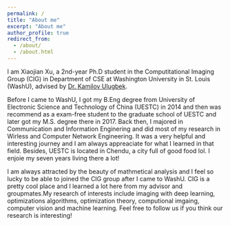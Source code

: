 ```yaml
---
permalink: /
title: "About me"
excerpt: "About me"
author_profile: true
redirect_from: 
  - /about/
  - /about.html
---
```

I am Xiaojian Xu, a 2nd-year Ph.D student in the Computitational Imaging Group (CIG) in Department of CSE at Washington University in St. Louis (WashU), advised by [Dr. Kamilov Ulugbek](https://engineering.wustl.edu/Profiles/Pages/Ulugbek-Kamilov.aspx). 

Before I came to WashU,  I got my B.Eng degree from University of Electronic Science and Technology of China (UESTC) in 2014 and then was recommend as a exam-free student to the graduate school of UESTC and later got my M.S. degree there in 2017. Back then, I majored in Communication and Information Enginering and did most of my research in Wirless and Computer Network Engineering. It was a very helpful and interesting journey and I am always appreaciate for what I learned in that field. Besides, UESTC is located in Chendu, a city full of good food lol. I enjoie my seven years living there a lot!

I am always attracted by the beauty of mathmetical analysis and I feel so lucky to be able to joined the CIG group after I came to WashU. CIG is a pretty cool place and I learned a lot here from my advisor and groupmates.My research of interests include imaging with deep learning, optimizations algorithms, optimization theory, computional imgaing, computer vision and machine learning. Feel free to follow us if you think our research is interesting!


